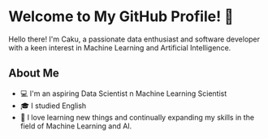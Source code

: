 # Welcome to My GitHub Profile! 🚀

Hello there! I'm Caku, a passionate data enthusiast and software developer with a keen interest in Machine Learning and Artificial Intelligence.

## About Me

- 💻 I'm an aspiring Data Scientist n Machine Learning Scientist
- 🎓 I studied English 
- 🌱 I love learning new things and continually expanding my skills in the field of Machine Learning and AI.

<!---
Vincensiuscaku/Vincensiuscaku is a ✨ special ✨ repository because its `README.md` (this file) appears on your GitHub profile.
You can click the Preview link to take a look at your changes.
--->
